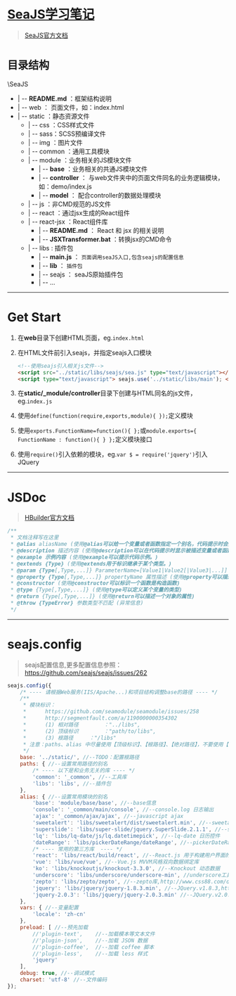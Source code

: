 # [SeaJS学习笔记](https://github.com/MrLeo/SeaJS)

> [SeaJS官方文档](http://seajs.org/docs/#docs)

# `目录结构`

\SeaJS
- | -- **README.md** ：框架结构说明
- | -- web ： 页面文件，如：index.html
- | -- static ：静态资源文件
	- | -- css ：CSS样式文件
	- | -- sass：SCSS预编译文件
	- | -- img ：图片文件
	- | -- common ：通用工具模块
	- | -- module ：业务相关的JS模块文件
		- | -- **base** ：业务相关的共通JS模块文件
		- | -- **controller** ： 与web文件夹中的页面文件同名的业务逻辑模块，如：demo/index.js
		- | -- **model** ： 配合controller的数据处理模块
	- | -- js ：非CMD规范的JS文件
	- | -- react ：通过jsx生成的React组件
	- | -- react-jsx ：React组件库
		- | -- **README.md** ： React 和 jsx 的相关说明
		- | -- **JSXTransformer.bat** ：转换jsx的CMD命令
	- | -- libs : 插件包
		- | -- **main.js** ： `页面调用seaJS入口,包含seajs的配置信息`
		- | -- **lib** ： `插件包`
		- | -- seajs ： seaJS原始插件包
		- | -- ...

***

# Get Start

1. 在**web**目录下创建HTML页面，eg.`index.html`
2. 在HTML文件</body>前引入seajs，并指定seajs入口模块

	```html
	<!--使用seajs引入相关js文件-->
	<script src="../static/libs/seajs/sea.js" type="text/javascript"></script>
	<script type="text/javascript"> seajs.use('../static/libs/main'); </script>
	```

3. 在**static/_module/controller**目录下创建与HTML同名的js文件，eg.`index.js`
5. 使用`define(function(require,exports,module){ });`定义模块
6. 使用`exports.FunctionName=function(){ };`或`module.exports={ FunctionName : function(){ } };`定义模块接口
4. 使用`require()`引入依赖的模块，eg.`var $ = require('jquery')`引入JQuery

***

# JSDoc

> [HBuilder官方文档](http://ask.dcloud.net.cn/article/129)

``` javascript
/**
 * 文档注释写在这里
 * @alias aliasName (使用@alias可以给一个变量或者函数指定一个别名，代码提示时会提示该别名)
 * @description 描述内容 (使用@description可以在代码提示时显示被描述变量或者函数的描述信息。)
 * @example 示例内容 (使用@example可以提示代码示例。)
 * @extends {Type} (使用@extends用于标识继承于某个类型。)
 * @param {Type[,Type,...]} ParameterName=[Value1|Value2[|Value3|...]] 参数描述 (使用@param可以描述一个函数的参数以及参数类型，HBuilder扩展了参数值域的写法（目前只支持字符串值域）)
 * @property {Type[,Type,...]} propertyName 属性描述 (使用@property可以描述一个对象的属性)
 * @constructor (使用@constructor可以标识一个函数是构造函数)
 * @type {Type[,Type,...]} (使用@type可以定义某个变量的类型)
 * @return {Type[,Type,...]} (使用@return可以描述一个对象的属性)
 * @throw {TypeError} 参数类型不匹配 (异常信息)
 */
```

***

# seajs.config

> seajs配置信息,更多配置信息参照：https://github.com/seajs/seajs/issues/262

```javascript
seajs.config({
	/* ---- 请根据Web服务(IIS/Apache...)和项目结构调整base的路径 ---- */
	/**
	 * 模块标识：
	 * 		https://github.com/seamodule/seamodule/issues/258
	 * 		http://segmentfault.com/a/1190000000354302
	 * 		(1) 相对路径		："../libs",
	 * 		(2) 顶级标识		："path/to/libs",
	 * 		(3) 根路径		："/libs"
	 * 注意：paths、alias 中尽量使用【顶级标识】、【根路径】、【绝对路径】，不要使用【相对标识】，因为在不同深度的模块引用时会解析为不同的路径。
	 */
	base: '../static/', //--TODO：配置根路径
	paths: { //--设置常用路径的别名
		/* ---- 以下是和业务无关的库 ---- */
		'common': '_common', //--工具库
		'libs': 'libs', //--插件包
	},
	alias: { //--设置常用模块的别名
		'base': 'module/base/base', //--base信息
		'console': '_common/main/console', //--console.log 日志输出
		'ajax': '_common/ajax/ajax', //--javascript ajax
		'sweetalert': 'libs/sweetalert/dist/sweetalert.min', //--sweetalert 弹出框
		'superslide': 'libs/super-slide/jquery.SuperSlide.2.1.1', //--superslide 选项卡、轮播
		'lq': 'libs/lq-date/js/lq.datetimepick', //--lq-date 日历控件
		'dateRange': 'libs/pickerDateRange/dateRange', //--pickerDateRange 日期区间控件
		/* ---- 常用的第三方库  ---- */
		'react': 'libs/react/build/react', //--React.js 用于构建用户界面的JAVASCRIPT库
		'vue': 'libs/vue/vue', //--Vue.js MVVM风格双向数据绑定库
		'ko': 'libs/knockoutjs/knockout-3.3.0', //--Knockout 动态数据
		'underscore': 'libs/underscore/underscore-min', //underscore工具库,http://www.bootcss.com/p/underscore/
		'zepto': 'libs/zepto/zepto', //--zepto库,http://www.css88.com/doc/zeptojs_api/
		'jquery': 'libs/jquery/jquery-1.8.3.min', //--JQuery.v1.8.3,http://hemin.cn/jq/
		'jquery-2.0.3': 'libs/jquery/jquery-2.0.3.min' //--JQuery.v2.0.3
	},
	vars: { //--变量配置
		'locale': 'zh-cn'
	},
	preload: [ //--预先加载
		//'plugin-text',	//--加载模本等文本文件
		//'plugin-json',	//--加载 JSON 数据
		//'plugin-coffee',	//--加载 coffee 脚本
		//'plugin-less',	//--加载 less 样式
		'jquery'
	],
	debug: true, //--调试模式
	charset: 'utf-8' //--文件编码
});
```

